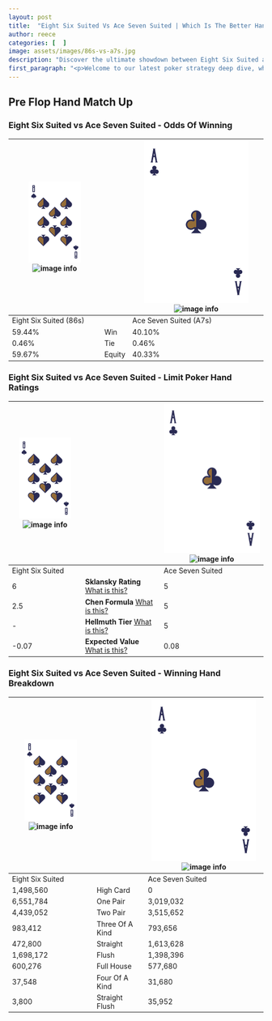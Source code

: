```yaml
---
layout: post
title:  "Eight Six Suited Vs Ace Seven Suited | Which Is The Better Hand In Poker? A Complete Guide"
author: reece
categories: [  ]
image: assets/images/86s-vs-a7s.jpg
description: "Discover the ultimate showdown between Eight Six Suited and Ace Seven Suited in poker! Uncover the odds, strategies, and scenarios where one hand triumphs over the other. Get ready to up your poker game with this thrilling analysis."
first_paragraph: "<p>Welcome to our latest poker strategy deep dive, where we're pitting two distinct hands against each other in a high-stakes showdown: Eight Six Suited vs Ace Seven Suited.</p><p>In the dynamic world of poker, every decision counts, and knowing which hand holds the upper hand is key to your success at the table.</p><p>In this article, we'll dissect these two hands, explore the scenarios where one dominates the other, and equip you with the knowledge to make strategic choices that can tip the odds in your favor.</p><p>Get ready to unravel the intriguing dynamics of these poker hands and elevate your game to new heights.</p>"
---
```




[comment]: # (sp0)

## Pre Flop Hand Match Up

<div class="table hand-ratings" markdown="1"> 



### Eight Six Suited vs Ace Seven Suited - Odds Of Winning


    
| ![image info](assets/images/hand1/8.png) ![image info](assets/images/hand1/6s.png) |  | ![image info](assets/images/hand2/A.png) ![image info](assets/images/hand2/7s.png) |
| -------- | -------- | -------- |
| Eight Six Suited (86s) |  | Ace Seven Suited (A7s) |
| 59.44% | Win | 40.10% |
| 0.46% | Tie | 0.46% |
| 59.67% | Equity | 40.33% |




[comment]: # (sp1)



### Eight Six Suited vs Ace Seven Suited - Limit Poker Hand Ratings


    
| ![image info](assets/images/hand1/8.png) ![image info](assets/images/hand1/6s.png) |  | ![image info](assets/images/hand2/A.png) ![image info](assets/images/hand2/7s.png) |
| -------- | -------- | -------- |
| Eight Six Suited |  | Ace Seven Suited |
| 6 | **Sklansky Rating** [What is this?](/sklansky-rating-explained) | 5 |
| 2.5 | **Chen Formula** [What is this?](/chen-formula-explained) | 5 |
| - | **Hellmuth Tier** [What is this?](/Hellmuth-tier-explained) | 5 |
| -0.07 | **Expected Value** [What is this?](/expected-value-explained) | 0.08 |




[comment]: # (sp2)



### Eight Six Suited vs Ace Seven Suited - Winning Hand Breakdown


    
| ![image info](assets/images/hand1/8.png) ![image info](assets/images/hand1/6s.png) |  | ![image info](assets/images/hand2/A.png) ![image info](assets/images/hand2/7s.png) |
| -------- | -------- | -------- |
| Eight Six Suited |  | Ace Seven Suited |
| 1,498,560 | High Card | 0 |
| 6,551,784 | One Pair | 3,019,032 |
| 4,439,052 | Two Pair | 3,515,652 |
| 983,412 | Three Of A Kind | 793,656 |
| 472,800 | Straight | 1,613,628 |
| 1,698,172 | Flush | 1,398,396 |
| 600,276 | Full House | 577,680 |
| 37,548 | Four Of A Kind | 31,680 |
| 3,800 | Straight Flush | 35,952 |




[comment]: # (sp3)



</div>

[comment]: # (sp4)



[comment]: # (sp5)

